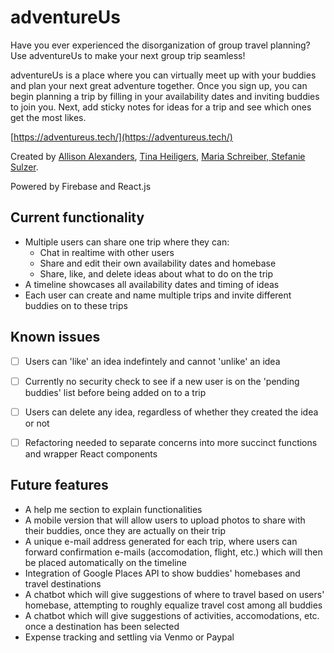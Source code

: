 adventureUs
===========

Have you ever experienced the disorganization of group travel planning? Use adventureUs to make your next group trip seamless!

adventureUs is a place where you can virtually meet up with your buddies and plan your next great adventure together. Once you sign up, you can begin planning a trip by filling in your availability dates and inviting buddies to join you.  Next, add sticky notes for ideas for a trip and see which ones get the most likes.

[https://adventureus.tech/](https://adventureus.tech/)

Created by <a href="https://github.com/AllisonAV">Allison Alexanders</a>, <a href="https://github.com/TinaHeiligers">Tina Heiligers</a>, <a href="https://github.com/meschreiber">Maria Schreiber, <a href="https://github.com/stefsulzer">Stefanie Sulzer<a/>.

Powered by Firebase and React.js

Current functionality
-----------------
- Multiple users can share one trip where they can:
  - Chat in realtime with other users
  - Share and edit their own availability dates and homebase
  - Share, like, and delete ideas about what to do on the trip
- A timeline showcases all availability dates and timing of ideas
- Each user can create and name multiple trips and invite different buddies on to these trips


Known issues
------------
- [ ] Users can 'like' an idea indefintely and cannot 'unlike' an idea
- [ ] Currently no security check to see if a new user is on the 'pending buddies' list before being added on to a trip
- [ ] Users can delete any idea, regardless of whether they created the idea or not
- [ ] Refactoring needed to separate concerns into more succinct functions and wrapper React components


Future features
---------------
- A help me section to explain functionalities
- A mobile version that will allow users to upload photos to share with their buddies, once they are actually on their trip
- A unique e-mail address generated for each trip, where users can forward confirmation e-mails (accomodation, flight, etc.) which will then be placed automatically on the timeline
- Integration of Google Places API to show buddies' homebases and travel destinations
- A chatbot which will give suggestions of where to travel based on users' homebase, attempting to roughly equalize travel cost among all buddies
- A chatbot which will give suggestions of activities, accomodations, etc. once a destination has been selected
- Expense tracking and settling via Venmo or Paypal

